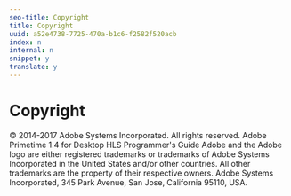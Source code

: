 ```yaml
---
seo-title: Copyright
title: Copyright
uuid: a52e4738-7725-470a-b1c6-f2582f520acb
index: n
internal: n
snippet: y
translate: y
---
```


# Copyright

© 2014-2017 Adobe Systems Incorporated. All rights reserved.
Adobe Primetime  <!-- PH element: phrases/primetime-sdk-name --> 1.4 for Desktop&nbsp;HLS Programmer's Guide
Adobe and the Adobe logo are either registered trademarks or trademarks of Adobe Systems Incorporated in the United States and/or other countries.
All other trademarks are the property of their respective owners.
Adobe Systems Incorporated, 345 Park Avenue, San Jose, California 95110, USA.
